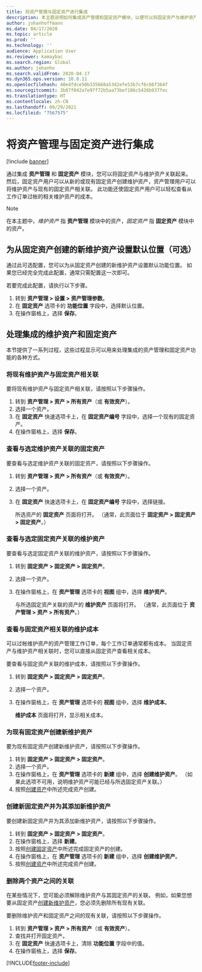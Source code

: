 ```yaml
---
title: 将资产管理与固定资产进行集成
description: 本主题说明如何集成资产管理和固定资产模块，以便可以将固定资产与维护资产关联起来。
author: johanhoffmann
ms.date: 04/17/2020
ms.topic: article
ms.prod: ''
ms.technology: ''
audience: Application User
ms.reviewer: kamaybac
ms.search.region: Global
ms.author: johanho
ms.search.validFrom: 2020-04-17
ms.dyn365.ops.version: 10.0.11
ms.openlocfilehash: 40e4fdce50b335668a53d2efe53b7cf6c66f364f
ms.sourcegitcommit: 3b87f042a7e97f72b5aa73bef186c5426b937fec
ms.translationtype: HT
ms.contentlocale: zh-CN
ms.lasthandoff: 09/29/2021
ms.locfileid: "7567575"
---
```

# <a name="integrate-asset-management-with-fixed-assets"></a>将资产管理与固定资产进行集成

[!include [banner](../../includes/banner.md)]

通过集成 **资产管理** 和 **固定资产** 模块，您可以将固定资产与维护资产关联起来。 然后，固定资产用户可以从新的或现有固定资产创建维护资产，资产管理用户可以将维护资产与现有的固定资产相关联。 此功能还使固定资产用户可以轻松查看从工作订单过帐的相关维护资产的成本。

> [!NOTE]
> 在本主题中，*维护资产* 指 **资产管理** 模块中的资产，*固定资产* 指 **固定资产** 模块中的资产。

## <a name="set-a-default-location-for-new-maintenance-assets-that-are-created-from-fixed-assets-optional"></a>为从固定资产创建的新维护资产设置默认位置（可选）

通过此可选配置，您可以为从固定资产创建的新维护资产设置默认功能位置。 如果您已经完全完成此配置，通常只需配置这一次即可。

若要完成此配置，请执行以下步骤。

1. 转到 **资产管理 \> 设置 \> 资产管理参数**。
1. 在 **固定资产** 选项卡的 **功能位置** 字段中，选择默认位置。
1. 在操作窗格上，选择 **保存**。

## <a name="work-with-integrated-maintenance-assets-and-fixed-assets"></a>处理集成的维护资产和固定资产

本节提供了一系列过程，这些过程显示可以用来处理集成的资产管理和固定资产功能的各种方式。

### <a name="associate-an-existing-maintenance-asset-with-a-fixed-asset"></a>将现有维护资产与固定资产相关联

要将现有维护资产与固定资产相关联，请按照以下步骤操作。

1. 转到 **资产管理 \> 资产 \> 所有资产**（或 **有效资产**）。
1. 选择一个资产。
1. 在 **固定资产** 快速选项卡上，在 **固定资产编号** 字段中，选择一个现有的固定资产。
1. 在操作窗格上，选择 **保存**。

### <a name="view-the-fixed-asset-that-is-associated-with-a-selected-maintenance-asset"></a>查看与选定维护资产关联的固定资产

要查看与选定维护资产关联的固定资产，请按照以下步骤操作。

1. 转到 **资产管理 \> 资产 \> 所有资产**（或 **有效资产**）。
1. 选择一个资产。
1. 在 **固定资产** 快速选项卡上，在 **固定资产编号** 字段中，选择链接。

    所选资产的 **固定资产** 页面将打开。 （通常，此页面位于 **固定资产 \> 固定资产 \> 固定资产**。）

### <a name="view-the-maintenance-asset-that-is-associated-with-a-selected-fixed-asset"></a>查看与选定固定资产关联的维护资产

要查看与选定固定资产关联的维护资产，请按照以下步骤操作。

1. 转到 **固定资产 \> 固定资产 \> 固定资产**。
1. 选择一个资产。
1. 在操作窗格上，在 **资产管理** 选项卡的 **视图** 组中，选择 **维护资产**。

    与所选固定资产关联的资产的 **维护资产** 页面将打开。 （通常，此页面位于 **资产管理 \> 资产 \> 所有资产**。）

### <a name="view-maintenance-costs-that-are-associated-with-a-fixed-asset"></a>查看与固定资产相关联的维护成本

可以过帐维护资产的资产管理工作订单，每个工作订单通常都有成本。 当固定资产与维护资产相关联时，您可以直接从固定资产查看相关成本。

要查看与固定资产关联的维护成本，请按照以下步骤操作。

1. 转到 **固定资产 \> 固定资产 \> 固定资产**。
1. 选择一个资产。
1. 在操作窗格上，在 **资产管理** 选项卡的 **视图** 组中，选择 **维护成本**。

    **维护成本** 页面将打开，显示相关成本。

### <a name="create-a-new-maintenance-asset-for-an-existing-fixed-asset"></a><a name="new-maintenance-from-fixed"></a>为现有固定资产创建新维护资产

要为现有固定资产创建新维护资产，请按照以下步骤操作。

1. 转到 **固定资产 \> 固定资产 \> 固定资产**。
1. 选择一个资产。
1. 在操作窗格上，在 **资产管理** 选项卡的 **新建** 组中，选择 **创建维护资产**。 （如果此选项不可用，说明维护资产可能已经与所选固定资产关联。）
1. 按照[创建资产](../objects/create-an-object.md)中所述完成资产创建。

### <a name="create-a-new-fixed-asset-and-add-a-new-maintenance-asset-for-it"></a>创建新固定资产并为其添加新维护资产

要创建新固定资产并为其添加新维护资产，请按照以下步骤操作。

1. 转到 **固定资产 \> 固定资产 \> 固定资产**。
1. 在操作窗格上，选择 **新建**。
1. 按照[创建固定资产](../../../finance/fixed-assets/tasks/create-fixed-asset.md)中所述完成固定资产的创建。
1. 在操作窗格上，在 **资产管理** 选项卡的 **新建** 组中，选择 **创建维护资产**。
1. 按照[创建资产](../objects/create-an-object.md)中所述完成资产创建。

### <a name="remove-the-association-between-two-assets"></a>删除两个资产之间的关联

在某些情况下，您可能必须解除维护资产与其固定资产的关联。 例如，如果您想要从固定资产[创建新维护资产](#new-maintenance-from-fixed)，您必须先删除所有现有关联。

要删除维护资产和固定资产之间的现有关联，请按照以下步骤操作。

1. 转到 **资产管理 \> 资产 \> 所有资产**（或 **有效资产**）。
1. 查找并打开固定资产。
1. 在 **固定资产** 快速选项卡上，清除 **功能位置** 字段中的值。
1. 在操作窗格上，选择 **保存**。


[!INCLUDE[footer-include](../../../includes/footer-banner.md)]